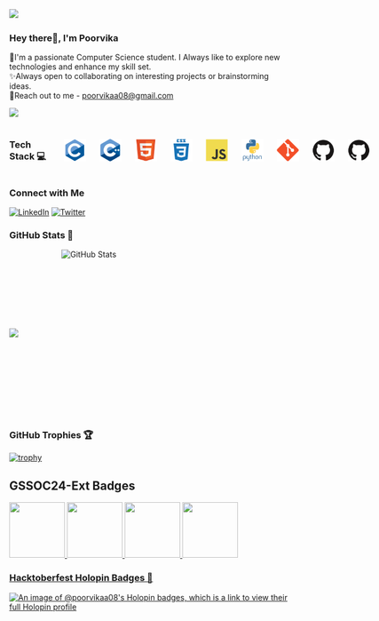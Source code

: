<img src="https://github.com/Anmol-Baranwal/Cool-GIFs-For-GitHub/assets/74038190/d48893bd-0757-481c-8d7e-ba3e163feae7" />

### Hey there👋, I'm Poorvika

🌱I'm a passionate Computer Science student. I Always like to explore new technologies and enhance my skill set.  
✨Always open to collaborating on interesting projects or brainstorming ideas.  
📧Reach out to me - <a href="mailto:poorvikaa08@gmail.com">poorvikaa08@gmail.com</a>

![](https://komarev.com/ghpvc/?username=poorvikaa08&color=blue)

<div style="display: flex; align-items: center; gap: 20px;">
    <h3>Tech Stack 💻 </h3>
    <p style="display: flex; gap: 10px;" align="left">
      <img src="https://github.com/devicons/devicon/blob/master/icons/c/c-original.svg" title="C" alt="C" width="40" height="40"/>&nbsp;
      <img src="https://github.com/devicons/devicon/blob/master/icons/cplusplus/cplusplus-original.svg" title="C++" alt="C++" width="40" height="40"/>&nbsp;
      <img src="https://github.com/devicons/devicon/blob/master/icons/html5/html5-original.svg" title="HTML5" alt="HTML" width="40" height="40"/>&nbsp;
      <img src="https://github.com/devicons/devicon/blob/master/icons/css3/css3-plain-wordmark.svg" title="CSS3" alt="CSS" width="40" height="40"/>&nbsp;
      <img src="https://github.com/devicons/devicon/blob/master/icons/javascript/javascript-original.svg" title="CSS3" alt="CSS" width="40" height="40"/>&nbsp;
      <img src="https://github.com/devicons/devicon/blob/master/icons/python/python-original-wordmark.svg" title="Python" alt="Python" width="40" height="40"/>&nbsp;
      <img src="https://github.com/devicons/devicon/blob/master/icons/git/git-original.svg" title="Git" alt="Git" width="40" height="40"/>&nbsp;
      <img src="https://github.com/devicons/devicon/blob/master/icons/github/github-original.svg" title="Python" alt="Python" width="40" height="40"/>&nbsp;
      <img src="https://github.com/devicons/devicon/blob/master/icons/github/github-original.svg" title="Python" alt="Python" width="40" height="40"/>&nbsp;  
    </p>
</div>

### Connect with Me

[![LinkedIn](https://img.shields.io/badge/LinkedIn-%230077B5.svg?style=for-the-badge&logo=linkedin&logoColor=white)](https://www.linkedin.com/in/poorvika-k-b/)
[![Twitter](https://img.shields.io/badge/Twitter-%231DA1F2.svg?style=for-the-badge&logo=twitter&logoColor=white)](https://twitter.com/_poorvikaa)



### GitHub Stats 🌟
<div style="display: flex; align-items: center; gap: 30px;">
  <img src="https://user-images.githubusercontent.com/74038190/221352975-94759904-aa4c-4032-a8ab-b546efb9c478.gif" width="400" style="margin-right: 10px;">
  <img src="https://github-readme-stats.vercel.app/api?username=poorvikaa08&show_icons=true&theme=radical" alt="GitHub Stats" width="410" height="300"/>
</div>


### GitHub Trophies 🏆
[![trophy](https://github-profile-trophy.vercel.app/?username=poorvikaa08&theme=monokai&no-frame=true&row=1&column=6&margin-w=15&margin-h=15)](https://github.com/poorvikaa08)

## GSSOC24-Ext Badges
<div style='display:flex; align-items:center; gap: 10px;' align='left'><a href="[https://gssoc.girlscript.tech/leaderboard](https://gssoc.girlscript.tech/leaderboard?year=2024Extd)">
  <img src="https://raw.githubusercontent.com/GSSoC24/Postman-Challenge/main/docs/assets/1.png" width="100px" height="100px" />
  <img src="https://raw.githubusercontent.com/GSSoC24/Postman-Challenge/main/docs/assets/2.png" width="100px" height="100px" />
  <img src="https://raw.githubusercontent.com/GSSoC24/Postman-Challenge/main/docs/assets/3.png" width="100px" height="100px" />
  <img src="https://raw.githubusercontent.com/GSSoC24/Postman-Challenge/main/docs/assets/4.png" width="100px" height="100px" />
</div>

### Hacktoberfest Holopin Badges 🏅
[![An image of @poorvikaa08's Holopin badges, which is a link to view their full Holopin profile](https://holopin.me/poorvikaa08)](https://holopin.io/@poorvikaa08)
